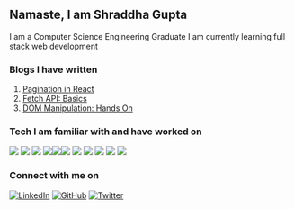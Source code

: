 ## Namaste, I am Shraddha Gupta

I am a Computer Science Engineering Graduate
I am currently learning full stack web development

### Blogs I have written
1. [Pagination in React](https://dev.to/shraddha1402/pagination-in-react-37lo)
2. [Fetch API: Basics](https://dev.to/shraddha1402/fetch-api-basics-6lo)
3. [DOM Manipulation: Hands On](https://dev.to/shraddha1402/dom-manipulation-hands-on-34m4)

### Tech I am familiar with and have worked on
<img src="https://img.icons8.com/color/48/000000/html-5--v1.png"/> <img src="https://img.icons8.com/color/48/000000/css3.png"/> <img src="https://img.icons8.com/color/48/000000/javascript--v1.png"/> <img src="https://img.icons8.com/ultraviolet/40/000000/react--v1.png"/><img src="https://img.icons8.com/color/48/000000/typescript.png"/><img src="https://img.icons8.com/color/48/000000/redux.png"/> <img src="https://img.icons8.com/color/48/000000/material-ui.png"/> <img src="https://img.icons8.com/color/48/000000/firebase.png"/> <img src="https://img.icons8.com/color/48/000000/git.png"/>  <img src="https://img.icons8.com/color/48/000000/linux--v1.png"/> <img src="https://img.icons8.com/color/48/000000/visual-studio-code-2019.png"/>

### Connect with me on
[![LinkedIn](	https://img.shields.io/badge/LINKEDIN-10?logo=linkedin&color=blue)](https://www.linkedin.com/in/shraddha-1402/)
[![GitHub](	https://img.shields.io/badge/GITHUB-10?logo=github&color=black)](https://github.com/shraddha-1402)
[![Twitter](	https://img.shields.io/badge/TWITTER-10?logo=twitter&logoColor=white&color=blue)](https://twitter.com/ShraddhaGupta08)
